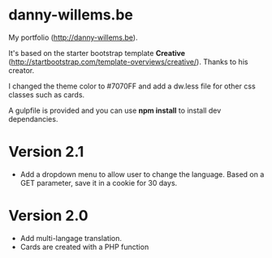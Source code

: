 danny-willems.be
================

My portfolio (http://danny-willems.be).

It's based on the starter bootstrap template **Creative**
(http://startbootstrap.com/template-overviews/creative/). Thanks to his creator.

I changed the theme color to #7070FF and add a dw.less file for other css
classes such as cards.

A gulpfile is provided and you can use **npm install** to install dev
dependancies.

Version 2.1
===========

- Add a dropdown menu to allow user to change the language. Based on a GET
  parameter, save it in a cookie for 30 days.

Version 2.0
===========

- Add multi-langage translation.
- Cards are created with a PHP function
